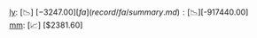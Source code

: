 [ly](record/ly/summary.md): [📉] [$-3247.00]  
[fa](record/fa/summary.md): [📉] [$-917440.00]  
[mm](record/mm/summary.md): [📈] [$2381.60]  

